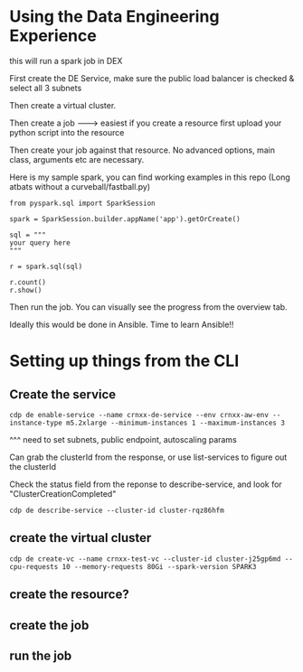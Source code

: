 # Using the Data Engineering Experience

this will run a spark job in DEX

First create the DE Service, make sure the public load balancer is checked & select all 3 subnets

Then create a virtual cluster.

Then create a job ---> easiest if you create a resource first
upload your python script into the resource

Then create your job against that resource.  No advanced options, main class, arguments etc are necessary.

Here is my sample spark, you can find working examples in this repo (Long atbats without a curveball/fastball.py)

```
from pyspark.sql import SparkSession

spark = SparkSession.builder.appName('app').getOrCreate()

sql = """
your query here
"""

r = spark.sql(sql)

r.count()
r.show()
```

Then run the job.  You can visually see the progress from the overview tab.

Ideally this would be done in Ansible.   Time to learn Ansible!!

# Setting up things from the CLI

## Create the service

```
cdp de enable-service --name crnxx-de-service --env crnxx-aw-env --instance-type m5.2xlarge --minimum-instances 1 --maximum-instances 3
```
^^^ need to set subnets, public endpoint, autoscaling params

Can grab the clusterId from the response, or use list-services to figure out the clusterId

Check the status field from the reponse to describe-service, and look for "ClusterCreationCompleted"

```
cdp de describe-service --cluster-id cluster-rqz86hfm
```


## create the virtual cluster
```
cdp de create-vc --name crnxx-test-vc --cluster-id cluster-j25gp6md --cpu-requests 10 --memory-requests 80Gi --spark-version SPARK3
```

## create the resource?




## create the job

## run the job

